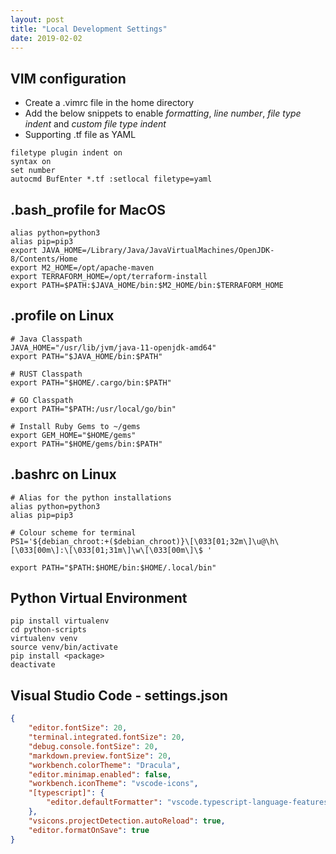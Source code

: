 ```yaml
---
layout: post
title: "Local Development Settings"
date: 2019-02-02
---
```


## VIM configuration
* Create a .vimrc file in the home directory
* Add the below snippets to enable *formatting*, *line number*, *file type indent* and *custom file type indent*
* Supporting .tf file as YAML

```shell
filetype plugin indent on
syntax on
set number
autocmd BufEnter *.tf :setlocal filetype=yaml
```

## .bash_profile for MacOS

```shell
alias python=python3
alias pip=pip3
export JAVA_HOME=/Library/Java/JavaVirtualMachines/OpenJDK-8/Contents/Home
export M2_HOME=/opt/apache-maven
export TERRAFORM_HOME=/opt/terraform-install
export PATH=$PATH:$JAVA_HOME/bin:$M2_HOME/bin:$TERRAFORM_HOME
```

## .profile on Linux

```shell
# Java Classpath
JAVA_HOME="/usr/lib/jvm/java-11-openjdk-amd64"
export PATH="$JAVA_HOME/bin:$PATH"

# RUST Classpath
export PATH="$HOME/.cargo/bin:$PATH"

# GO Classpath
export PATH="$PATH:/usr/local/go/bin"

# Install Ruby Gems to ~/gems
export GEM_HOME="$HOME/gems"
export PATH="$HOME/gems/bin:$PATH"
```

## .bashrc on Linux

```shell
# Alias for the python installations
alias python=python3
alias pip=pip3

# Colour scheme for terminal
PS1='${debian_chroot:+($debian_chroot)}\[\033[01;32m\]\u@\h\[\033[00m\]:\[\033[01;31m\]\w\[\033[00m\]\$ '

export PATH="$PATH:$HOME/bin:$HOME/.local/bin"
```

## Python Virtual Environment

```shell
pip install virtualenv
cd python-scripts
virtualenv venv
source venv/bin/activate
pip install <package>
deactivate
```

## Visual Studio Code - settings.json

```json
{
    "editor.fontSize": 20,
    "terminal.integrated.fontSize": 20,
    "debug.console.fontSize": 20,
    "markdown.preview.fontSize": 20,
    "workbench.colorTheme": "Dracula",
    "editor.minimap.enabled": false,
    "workbench.iconTheme": "vscode-icons",
    "[typescript]": {
        "editor.defaultFormatter": "vscode.typescript-language-features"
    },
    "vsicons.projectDetection.autoReload": true,
    "editor.formatOnSave": true
}
```
